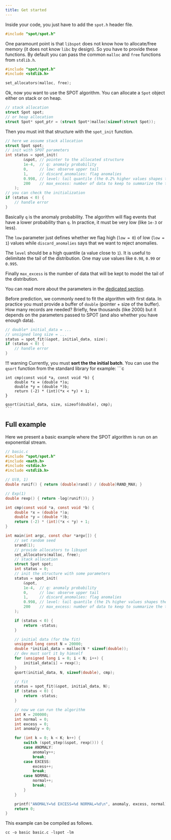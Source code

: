 ```yaml
---
title: Get started
---
```


Inside your code, you just have to add the `spot.h` header file.

```c
#include "spot/spot.h"
```

One paramount point is that `libspot` does not know how to allocate/free memory (it does not know `libc` by design). So you have to provide these functions. By default you can pass the common `malloc` and `free` functions from `stdlib.h`.

```c
#include "spot/spot.h"
#include <stdlib.h>

set_allocators(malloc, free);
```

Ok, now you want to use the SPOT algorithm. You can allocate a `Spot` object either on stack or on heap.

```c
// stack allocation
struct Spot spot;
// or heap allocation
struct Spot* spot_ptr = (struct Spot*)malloc(sizeof(struct Spot));
```

Then you must init that structure with the `spot_init` function.

```c
// here we assume stack allocation
struct Spot spot;
// init with SPOT parameters
int status = spot_init(
        &spot, // pointer to the allocated structure
        1e-4,  // q: anomaly probability
        0,     // low: observe upper tail
        1,     // discard_anomalies: flag anomalies
        0.998, // level: tail quantile (the 0.2% higher values shapes the tail)
        200    // max_excess: number of data to keep to summarize the tail
    );
// you can check the initialization
if (status < 0) {
    // handle error
}
```

Basically `q` is the anomaly probability. The algorithm will flag events that have a lower probability than `q`. In practice, it must be very low (like `1e-3` or less).

The `low` parameter just defines whether we flag high (`low = 0`) of low (`low = 1`) values while `discard_anomalies` says that we want to reject anomalies.

The `level` should be a high quantile (a value close to `1`). It is useful to delimitate the tail of the distribution. One may use values like `0.98`, `0.99` or `0.995`.

Finally `max_excess` is the number of data that will be kept to model the tail of the distribution.

You can read more about the parameters in the [dedicated section](30_parameters.md).

Before prediction, we commonly need to fit the algorithm with first data. In practice you must provide a buffer of `double` (pointer + size of the buffer). How many records are needed? Briefly, few thousands (like 2000) but it depends on the parameters passed to SPOT (and also whether you have enough data).

```c
// double* initial_data = ...
// unsigned long size = ...
status = spot_fit(&spot, initial_data, size);
if (status < 0) {
    // handle error
}
```

<!-- prettier-ignore -->
!!! warning
    Currently, you must **sort the the initial batch**. You can use the `qsort` function from the standard library for example:
    ```c

    int cmp(const void *a, const void *b) {
        double *x = (double *)a;
        double *y = (double *)b;
        return (-2) * (int)(*x < *y) + 1;
    }

    qsort(initial_data, size, sizeof(double), cmp);
    ```

## Full example

Here we present a basic example where the SPOT algorithm is run on an exponential stream.

```c
// basic.c
#include "spot/spot.h"
#include <math.h>
#include <stdio.h>
#include <stdlib.h>

// U(0, 1)
double runif() { return (double)rand() / (double)RAND_MAX; }

// Exp(1)
double rexp() { return -log(runif()); }

int cmp(const void *a, const void *b) {
    double *x = (double *)a;
    double *y = (double *)b;
    return (-2) * (int)(*x < *y) + 1;
}

int main(int argc, const char *argv[]) {
    // set random seed
    srand(1);
    // provide allocators to libspot
    set_allocators(malloc, free);
    // stack allocation
    struct Spot spot;
    int status = 0;
    // init the structure with some parameters
    status = spot_init(
        &spot,
        1e-4,  // q: anomaly probability
        0,     // low: observe upper tail
        1,     // discard_anomalies: flag anomalies
        0.998, // level: tail quantile (the 1% higher values shapes the tail)
        200    // max_excess: number of data to keep to summarize the tail
    );

    if (status < 0) {
        return -status;
    }

    // initial data (for the fit)
    unsigned long const N = 20000;
    double *initial_data = malloc(N * sizeof(double));
    // dev must sort it by himself
    for (unsigned long i = 0; i < N; i++) {
        initial_data[i] = rexp();
    }
    qsort(initial_data, N, sizeof(double), cmp);

    // fit
    status = spot_fit(&spot, initial_data, N);
    if (status < 0) {
        return -status;
    }

    // now we can run the algorithm
    int K = 200000;
    int normal = 0;
    int excess = 0;
    int anomaly = 0;

    for (int k = 0; k < K; k++) {
        switch (spot_step(&spot, rexp())) {
        case ANOMALY:
            anomaly++;
            break;
        case EXCESS:
            excess++;
            break;
        case NORMAL:
            normal++;
            break;
        }
    }

    printf("ANOMALY=%d EXCESS=%d NORMAL=%d\n", anomaly, excess, normal);
    return 0;
}
```

This example can be compiled as follows.

```shell
cc -o basic basic.c -lspot -lm
```
